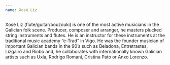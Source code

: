 ```yaml
---
name: Xosé Liz
---
```


Xosé Liz (flute/guitar/bouzouki) is one of the most active musicians in the Galician folk scene. Producer, composer and arranger, he masters plucked string instruments and flutes. He is an instructor for these instruments at the traditional music academy “e-Trad” in Vigo. He was the founder musician of important Galician bands in the 90’s such as Beladona, Entretrastes, Lizgairo and Riobó and, he collaborates with internationally known Galician artists such as Uxía, Rodrigo Romaní, Cristina Pato or Anxo Lorenzo.
